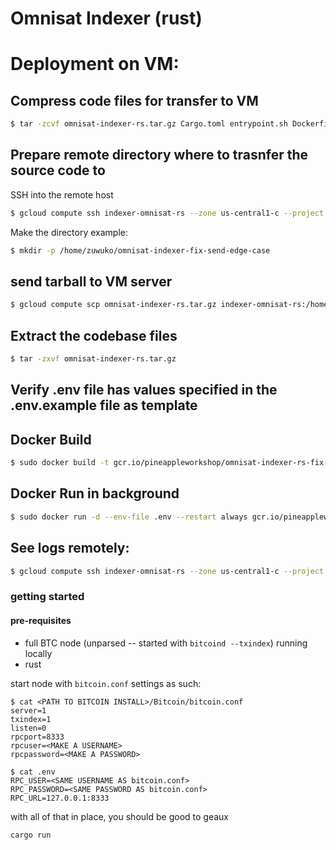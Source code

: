 # Omnisat Indexer (rust)

# Deployment on VM:
## Compress code files for transfer to VM
```bash
$ tar -zcvf omnisat-indexer-rs.tar.gz Cargo.toml entrypoint.sh Dockerfile src 
```
## Prepare remote directory where to trasnfer the source code to
SSH into the remote host
```bash
$ gcloud compute ssh indexer-omnisat-rs --zone us-central1-c --project pineappleworkshop
```
Make the directory example:
```bash
$ mkdir -p /home/zuwuko/omnisat-indexer-fix-send-edge-case
```
## send tarball to VM server
```bash
$ gcloud compute scp omnisat-indexer-rs.tar.gz indexer-omnisat-rs:/home/zuwuko/omnisat-indexer-fix-send-edge-case/ --zone us-central1-c --project pineappleworkshop
```
## Extract the codebase files
```bash
$ tar -zxvf omnisat-indexer-rs.tar.gz
```
## Verify .env file has values specified in the .env.example file as template

## Docker Build
```bash
$ sudo docker build -t gcr.io/pineappleworkshop/omnisat-indexer-rs-fix-send-edge-case:0.0.1 .
```
## Docker Run in background
```bash
$ sudo docker run -d --env-file .env --restart always gcr.io/pineappleworkshop/omnisat-indexer-rs-fix-send-edge-case:0.0.1
```
## See logs remotely:
```bash
$ gcloud compute ssh indexer-omnisat-rs --zone us-central1-c --project pineappleworkshop --command 'sudo docker logs -f 818038064c9c'
```

### getting started

#### pre-requisites
* full BTC node (unparsed -- started with `bitcoind --txindex`) running locally
* rust

start node with `bitcoin.conf` settings as such:
```shell
$ cat <PATH TO BITCOIN INSTALL>/Bitcoin/bitcoin.conf
server=1
txindex=1
listen=0
rpcport=8333
rpcuser=<MAKE A USERNAME>
rpcpassword=<MAKE A PASSWORD>
```


```shell
$ cat .env
RPC_USER=<SAME USERNAME AS bitcoin.conf>
RPC_PASSWORD=<SAME PASSWORD AS bitcoin.conf>
RPC_URL=127.0.0.1:8333
```
with all of that in place, you should be good to geaux

```shell
cargo run
```

